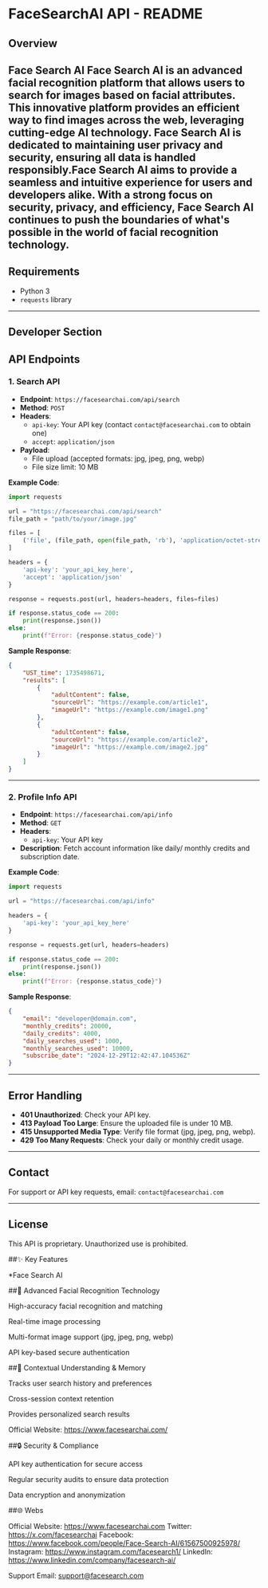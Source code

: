 # FaceSearchAI API - README

## Overview

Face Search AI Face Search AI is an advanced facial recognition platform that allows users to search for images based on facial attributes. This innovative platform provides an efficient way to find images across the web, leveraging cutting-edge AI technology. Face Search AI is dedicated to maintaining user privacy and security, ensuring all data is handled responsibly.Face Search AI aims to provide a seamless and intuitive experience for users and developers alike. With a strong focus on security, privacy, and efficiency, Face Search AI continues to push the boundaries of what's possible in the world of facial recognition technology.
---

## Requirements

- Python 3
- `requests` library

---


## Developer Section

## API Endpoints

### 1. **Search API**

- **Endpoint**: `https://facesearchai.com/api/search`
- **Method**: `POST`
- **Headers**:
  - `api-key`: Your API key (contact `contact@facesearchai.com` to obtain one)
  - `accept`: `application/json`
- **Payload**:
  - File upload (accepted formats: jpg, jpeg, png, webp)
  - File size limit: 10 MB

**Example Code**:

```python
import requests

url = "https://facesearchai.com/api/search"
file_path = "path/to/your/image.jpg"

files = [
    ('file', (file_path, open(file_path, 'rb'), 'application/octet-stream'))
]

headers = {
    'api-key': 'your_api_key_here',
    'accept': 'application/json'
}

response = requests.post(url, headers=headers, files=files)

if response.status_code == 200:
    print(response.json())
else:
    print(f"Error: {response.status_code}")
```

**Sample Response**:

```json
{
    "UST_time": 1735498671,
    "results": [
        {
            "adultContent": false,
            "sourceUrl": "https://example.com/article1",
            "imageUrl": "https://example.com/image1.png"
        },
        {
            "adultContent": false,
            "sourceUrl": "https://example.com/article2",
            "imageUrl": "https://example.com/image2.jpg"
        }
    ]
}
```

---

### 2. **Profile Info API**

- **Endpoint**: `https://facesearchai.com/api/info`
- **Method**: `GET`
- **Headers**:
  - `api-key`: Your API key
- **Description**: Fetch account information like daily/ monthly credits and subscription date.

**Example Code**:

```python
import requests

url = "https://facesearchai.com/api/info"

headers = {
    'api-key': 'your_api_key_here'
}

response = requests.get(url, headers=headers)

if response.status_code == 200:
    print(response.json())
else:
    print(f"Error: {response.status_code}")
```

**Sample Response**:

```json
{
    "email": "developer@domain.com",
    "monthly_credits": 20000,
    "daily_credits": 4000,
    "daily_searches_used": 1000,
    "monthly_searches_used": 10000,
    "subscribe_date": "2024-12-29T12:42:47.104536Z"
}
```

---

## Error Handling

- **401 Unauthorized**: Check your API key.
- **413 Payload Too Large**: Ensure the uploaded file is under 10 MB.
- **415 Unsupported Media Type**: Verify file format (jpg, jpeg, png, webp).
- **429 Too Many Requests**: Check your daily or monthly credit usage.

---

## Contact

For support or API key requests, email: `contact@facesearchai.com`

---

## License

This API is proprietary. Unauthorized use is prohibited.




##✨ Key Features



*Face Search AI

##🤖 Advanced Facial Recognition Technology

High-accuracy facial recognition and matching

Real-time image processing

Multi-format image support (jpg, jpeg, png, webp)

API key-based secure authentication




##🧠 Contextual Understanding & Memory

Tracks user search history and preferences

Cross-session context retention

Provides personalized search results

Official Website: https://www.facesearchai.com/



##🔒 Security & Compliance

API key authentication for secure access

Regular security audits to ensure data protection

Data encryption and anonymization



##🌐 Webs

Official Website: https://www.facesearchai.com
Twitter: https://x.com/facesearchai
Facebook: https://www.facebook.com/people/Face-Search-AI/61567500925978/
Instagram: https://www.instagram.com/facesearch1/
LinkedIn: https://www.linkedin.com/company/facesearch-ai/

Support Email: support@facesearch.com


